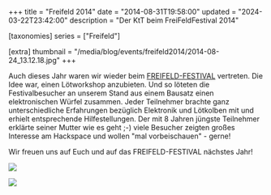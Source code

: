 +++
title = "Freifeld 2014"
date = "2014-08-31T19:58:00"
updated = "2024-03-22T23:42:00"
description = "Der KtT beim FreiFeldFestival 2014"

[taxonomies]
series = ["Freifeld"]

[extra]
thumbnail = "/media/blog/events/freifeld2014/2014-08-24_13.12.18.jpg"
+++

Auch dieses Jahr waren wir wieder beim [FREIFELD-FESTIVAL](http://www.freifeld-festival.de/) vertreten. Die Idee war,
einen Lötworkshop anzubieten. Und so löteten die Festivalbesucher an unserem Stand aus einem Bausatz einen
elektronischen Würfel zusammen. Jeder Teilnehmer brachte ganz unterschiedliche Erfahrungen bezüglich Elektronik und
Lötkolben mit und erhielt entsprechende Hilfestellungen. Der mit 8 Jahren jüngste Teilnehmer erklärte seiner Mutter wie
es geht ;-) viele Besucher zeigten großes Interesse am Hackspace und wollen "mal vorbeischauen" - gerne!

Wir freuen uns auf Euch und auf das FREIFELD-FESTIVAL nächstes Jahr!

![](/media/blog/events/freifeld2014/2014-08-24_13.13.17.jpg)

![](/media/blog/events/freifeld2014/2014-08-24_13.16.46.jpg)
